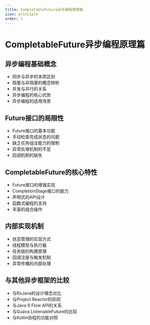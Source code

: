 ```yaml
---
title: CompletableFuture异步编程原理篇
icon: principle
order: 1
---
```


# CompletableFuture异步编程原理篇

## 异步编程基础概念

- 同步与异步的本质区别
- 阻塞与非阻塞的概念辨析
- 并发与并行的关系
- 异步编程的核心优势
- 异步编程的适用场景

## Future接口的局限性

- Future接口的基本功能
- 手动检查完成状态的问题
- 缺乏任务组合能力的限制
- 异常处理机制的不足
- 回调机制的缺失

## CompletableFuture的核心特性

- Future接口的增强实现
- CompletionStage接口的能力
- 声明式的API设计
- 函数式编程的支持
- 丰富的组合操作

## 内部实现机制

- 状态管理的实现方式
- 线程模型与执行器
- 任务链的构建原理
- 回调注册与触发机制
- 异常传播的内部处理

## 与其他异步框架的比较

- 与RxJava的设计理念对比
- 与Project Reactor的异同
- 与Java 9 Flow API的关系
- 与Guava ListenableFuture的比较
- 与Kotlin协程的功能对照
